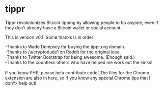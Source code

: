 tippr
=====

Tippr revolutionizes Bitcoin tipping by allowing people to tip anyone, even if they don't already have a Bitcoin wallet or social account.

This is version v0.1. Some thanks is in order:

-Thanks to Wade Dempsey for buying the tippr.org domain.
<br />
-Thanks to /u/cryptodude1 on Reddit for the original idea.
<br />
-Thanks to Twitter Bootstrap for being awesome. (Enough said.)
<br />
-Thanks to the countless others who have helped me work out the kinks!
<br /><br />
If you know PHP, please help contribute code! The files for the Chrome extension are also in here, so if you know any special Chrome tips that I don't- help out!
